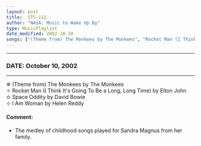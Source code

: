 ```yaml
---
layout: post
title:  STS-112
author: "NASA: Music to Wake Up By"
type: MusicPlaylist
date_modified: 2002-10-10
songs: ["(Theme from) The Monkees by The Monkees", "Rocket Man (I Think It's Going To Be a Long, Long Time) by Elton John", "Space Oddity by David Bowie", "I Am Woman by Helen Reddy"]
---
```


----
### DATE: October 10, 2002
----
✵ (Theme from) The Monkees by The Monkees  &nbsp;<br />
✧ Rocket Man (I Think It's Going To Be a Long, Long Time) by Elton John  &nbsp;<br />
✫ Space Oddity by David Bowie  &nbsp;<br />
⊹ I Am Woman by Helen Reddy

#### Comment:
* The medley of childhood songs played for Sandra Magnus from her family.




<br/>
<center>
	<a target="_blank"
	   href="https://twitter.com/intent/tweet?hashtags=Space,NASA,Playlist,NASAWakeupCalls,SpaceProgram&text={{ page.author}}, '{{ page.songs.first }}' {{ page.title }}, {{ page.date | date: '%B %d, %Y' }}. {{ site.url }}{{ page.url }}&via=nasawakeupcalls"><i class="fab fa-twitter" alt="Tweet this page" style="font-size: 1.3em;"></i></a>
	&nbsp; 	<i class="fas fa-user-astronaut" style="font-size: 1.5em;"></i> &nbsp;
    <a id="custom_amazon_link"
       type="amzn" search="#"
       category="popular music">
    <i class="fab fa-amazon" style="font-size: 1.3em;"></i></a>
</center>

<!-- Randomly resolve an individual entry from a song array -->
<script src="/assets/javascript/seedrandom.min.js"></script>
<script>
  var wake_me_up = ["(Theme from) The Monkees by The Monkees", "Rocket Man (I Think It's Going To Be a Long, Long Time) by Elton John", "Space Oddity by David Bowie", "I Am Woman by Helen Reddy"];
  var prng = new Math.seedrandom();
  function randomSong() {
    song = wake_me_up[Math.floor(Math.random() * wake_me_up.length)];
    var amazon_link = document.getElementById("custom_amazon_link");
    amazon_link.setAttribute("search", song);
  }
  window.onload = randomSong();
</script>
